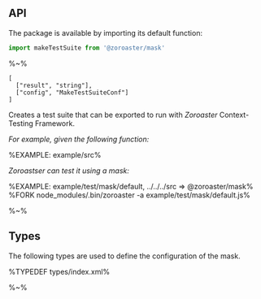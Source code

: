 ## API

The package is available by importing its default function:

```js
import makeTestSuite from '@zoroaster/mask'
```

%~%

```## makeTestSuite
[
  ["result", "string"],
  ["config", "MakeTestSuiteConf"]
]
```

Creates a test suite that can be exported to run with _Zoroaster_ Context-Testing Framework.

_For example, given the following function:_

%EXAMPLE: example/src%

_Zoroastser can test it using a mask:_

%EXAMPLE: example/test/mask/default, ../../../src => @zoroaster/mask%
%FORK node_modules/.bin/zoroaster -a example/test/mask/default.js%

%~%

## Types

The following types are used to define the configuration of the mask.

%TYPEDEF types/index.xml%

%~%